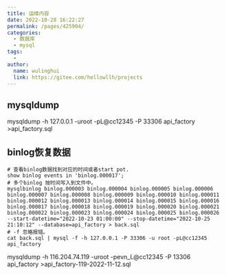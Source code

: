 ```yaml
---
title: 运维内容
date: 2022-10-28 16:22:27
permalink: /pages/425904/
categories:
  - 数据库
  - mysql
tags:
  - 
author: 
  name: wulinghui
  link: https://gitee.com/hellowllh/projects
---
```

## mysqldump
mysqldump -h 127.0.0.1 -uroot -pL@cc12345 -P 33306 api_factory >api_factory.sql
## binlog恢复数据
```
# 查看binlog数据找到对应的时间或者start pot.
show binlog events in 'binlog.000017';
# 多个binlog 按时间写入到文件中。
mysqlbinlog binlog.000003 binlog.000004 binlog.000005 binlog.000006 binlog.000007 binlog.000008 binlog.000009 binlog.000010 binlog.000011 binlog.000012 binlog.000013 binlog.000014 binlog.000015 binlog.000016 binlog.000017 binlog.000018 binlog.000019 binlog.000020 binlog.000021 binlog.000022 binlog.000023 binlog.000024 binlog.000025 binlog.000026 --start-datetime="2022-10-23 01:00:00" --stop-datetime="2022-10-25 21:10:12" --database=api_factory > back.sql
# -f 忽略报错。
cat back.sql | mysql -f -h 127.0.0.1 -P 33306 -u root -pL@cc12345 api_factory
```
mysqldump -h 116.204.74.119 -uroot -pevn_L@cc12345 -P 13306 api_factory >api_factory-119-2022-11-12.sql